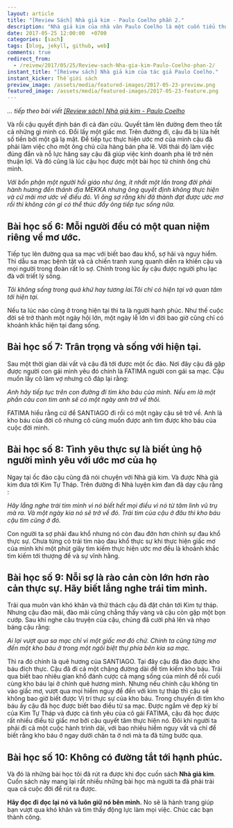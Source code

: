 ```yaml
---
layout: article
title: "[Review Sách] Nhà giả kim - Paulo Coelho phần 2."
description: "Nhà giả kim của nhà văn Paulo Coelho là một cuốn tiểu thuyết rất đáng để đọc và suy ngẫm. Nó xứng đáng là một tác phẩm kinh điển của thời đại này."
date: 2017-05-25 12:00:00  +0700
categories: [sach]
tags: [blog, jekyll, github, web]
comments: true
redirect_from:
  - /reivew/2017/05/25/Review-sach-Nha-gia-kim-Paulo-Coelho-phan-2/
instant_title: "[Reivew sách] Nhà giả kim của tác giả Paulo Coelho."
instant_kicker: Thế giới sách
preview_image: /assets/media/featured-images/2017-05-23-preview.png
featured_image: /assets/media/featured-images/2017-05-23-feature.png
---
```


*... tiếp theo bài viết [[Review sách] Nhà giả kim - Paulo Coelho][part-1]*

Và rồi cậu quyết định bán đi cả đàn cừu. Quyết tâm lên đường đem theo tất cả những gì mình có. Đổi lấy một giấc mơ.
Trên đường đi, cậu đã bị lừa hết số tiền bởi một gã lạ mặt. Để tiếp tục thực hiện ước mơ của mình cậu đã phải làm việc cho một ông chủ cửa hàng bán pha lê. Với thái độ làm việc đúng đắn và nỗ lực hăng say cậu đã giúp việc kinh doanh pha lê trở nên thuận lợi. Và đó cũng là lúc cậu học được một bài học  từ chính ông chủ mình.

*Với bổn phận một người hồi giáo như ông, ít nhất một lần trong đời phải hành hương đến thánh địa MEKKA nhưng ông quyết định không thực hiện và cứ mãi mơ ước về điều đó. Vì ông sợ rằng khi đã thành đạt được ước mơ rồi thì không còn gì có thể thúc đẩy ông tiếp tục sống nữa.*

## Bài học số 6: Mỗi người đều có một quan niệm riêng về mơ ước. ##

Tiếp tục lên đường qua sa mạc với biết bao đau khổ, sợ hãi và nguy hiểm.
Thì dẫu sa mạc bệnh tật và cả chiến tranh xung quanh diễn ra khiến cậu và mọi người trong đoàn rất lo sợ. Chính trong lúc ấy cậu được người phu lạc đà với triết lý sống.

*Tôi không sống trong quá khứ hay tương lai.Tôi chỉ có hiện tại và quan tâm tới hiện tại.*

Nếu ta lúc nào cũng ở trong hiện tại thì ta là người hạnh phúc. Như thế cuộc đời sẽ trở thành một ngày hội lớn, một ngày lễ lớn vì đời bao giờ cũng chỉ có khoảnh khắc hiện tại đang sống.

## Bài học số 7: Trân trọng và sống với hiện tại. ##

Sau một thời gian dài vất vả cậu đã tới được một ốc đảo. Nơi đây cậu đã gặp được người con gái mình yêu đó chính là FATIMA người con gái sa mạc. Cậu muốn lấy cô làm vợ nhưng cô đáp lại rằng:

*Anh hãy tiếp tục trên con đường đi tìm kho báu của mình. Nếu em là một phần cảu con tim anh sẽ có một ngày anh trở về thôi.*

FATIMA hiểu rằng cứ để SANTIAGO đi rồi có một ngày cậu sẽ trở về. Anh là kho báu của đời cô nhưng cô cũng muốn được anh tìm được kho báu của cuộc đời mình.

## Bài học số 8: Tình yêu thực sự là biết ủng hộ người mình yêu với ước mơ của họ ##

Ngay tại ốc đảo cậu cũng đã nói chuyện với Nhà giả kim. Và được Nhà giả kim đưa tới Kim Tự Tháp.
Trên đường đi Nhà luyện kim đan đã dạy cậu rằng :

*Hãy lắng nghe trái tim mình vì nó biết hết mọi điều vì nó từ tâm linh vũ trụ mà ra. Và một ngày kia nó sẽ trở về đó. Trái tim của cậu ở đâu thì kho báu cậu tìm cũng ở đó.*

Con người ta sợ phải đau khổ nhưng nó còn đau đớn hơn chính sự đau khổ thực sự. Chưa từng có trái tim nào đau khổ thực sự khi thực hiện giấc mơ của mình khi một phút giây tìm kiếm thực hiện ước mơ đều là khoảnh khắc tìm kiếm tới thượng đế và sự vĩnh hằng.

## Bài học số 9: Nỗi sợ là rào cản còn lớn hơn rào cản thực sự. Hãy biết lắng nghe trái tim mình. ##

Trải qua muôn vàn khó khăn và thử thách cậu đã đặt chân tới Kim tự tháp. Nhưng cậu đào mãi, đào mãi cũng chẳng thấy vàng và cậu còn gặp một bọn cướp. Sau khi nghe câu truyện của cậu, chúng đã cười phá lên và nhạo báng cậu rằng:

*Ai lại vượt qua sa mạc chỉ vì một giấc mơ đó chứ. Chính ta cũng từng mơ đến một kho báu ở trong một ngôi biệt thự phía bên kia sa mạc.*

Thì ra đó chính là quê hương của SANTIAGO. Tại đây cậu đã đào được kho báu đích thực. Cậu đã đi cả một chặng đường dài để tìm kiếm kho báu. Trải qua biết bao nhiêu gian khổ đánh cược cả mạng sống của mình để rồi cuối cùng kho báu lại ở chính quê hương mình. Nhưng nếu chính cậu không tin vào giấc mơ, vượt qua mọi hiểm nguy để đến với kim tự tháp thì cậu sẽ không bao giờ biết được Vị trí thực sự của kho báu. Trong chuyến đi tìm kho báu ấy cậu đã học được biết bao điều từ sa mạc. Được ngắm vẻ đẹp kỳ bí của Kim Tự Tháp và được cả tình yêu của cô gái FATIMA, cậu đã học được rất nhiều điều từ giấc mơ bởi cậu quyết tâm thực hiện nó. Đôi khi người ta phải đi cả một cuộc hành trình dài, với bao nhiêu hiểm nguy vất vả chỉ để biết rằng kho báu ở ngay dưới chân ta ở nơi mà ta đã từng bước qua.

## Bài học số 10: Không có đường tắt tới hạnh phúc. ##

Và đó là những bài học tôi đã rút ra được khi đọc cuốn sách **Nhà giả kim**. Cuốn sách này mang lại rất nhiều những bài học mà người ta đã phải trải qua cả cuộc đời để rút ra được.

**Hãy đọc đi đọc lại nó và luôn giữ nó bên mình.** No sẽ là hành trang giúp bạn vượt qua khó khăn và tìm thấy động lực làm mọi việc. Chúc các bạn thành công.






[part-1]: https://tuyenga.github.io/sach/2017/05/23/Revew-book-Nha-Gia-Kim-Paulo-Coelho

